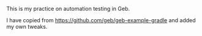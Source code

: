 This is my practice on automation testing in Geb. 

I have copied from https://github.com/geb/geb-example-gradle and added my own tweaks.